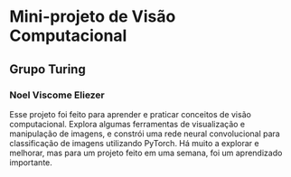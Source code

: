# Mini-projeto de Visão Computacional
## Grupo Turing
### Noel Viscome Eliezer
Esse projeto foi feito para aprender e praticar conceitos de visão computacional.
Explora algumas ferramentas de visualização e manipulação de imagens, e constrói uma rede neural convolucional para classificação de imagens utilizando PyTorch.
Há muito a explorar e melhorar, mas para um projeto feito em uma semana, foi um aprendizado importante.
